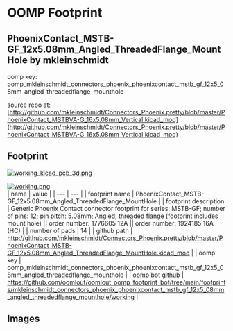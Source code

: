 # OOMP Footprint  
## PhoenixContact_MSTB-GF_12x5.08mm_Angled_ThreadedFlange_MountHole  by mkleinschmidt  
  
oomp key: oomp_mkleinschmidt_connectors_phoenix_phoenixcontact_mstb_gf_12x5_08mm_angled_threadedflange_mounthole  
  
source repo at: [http://github.com/mkleinschmidt/Connectors_Phoenix.pretty/blob/master/PhoenixContact_MSTBVA-G_16x5.08mm_Vertical.kicad_mod](http://github.com/mkleinschmidt/Connectors_Phoenix.pretty/blob/master/PhoenixContact_MSTBVA-G_16x5.08mm_Vertical.kicad_mod)  
## Footprint  
  
[![working_kicad_pcb_3d.png](working_kicad_pcb_3d_600.png)](working_kicad_pcb_3d.png)  
  
[![working.png](working_600.png)](working.png)  
| name | value | 
| --- | --- | 
| footprint name | PhoenixContact_MSTB-GF_12x5.08mm_Angled_ThreadedFlange_MountHole | 
| footprint description | Generic Phoenix Contact connector footprint for series: MSTB-GF; number of pins: 12; pin pitch: 5.08mm; Angled; threaded flange (footprint includes mount hole) || order number: 1776605 12A || order number: 1924185 16A (HC) | 
| number of pads | 14 | 
| github path | http://github.com/mkleinschmidt/Connectors_Phoenix.pretty/blob/master/PhoenixContact_MSTB-GF_12x5.08mm_Angled_ThreadedFlange_MountHole.kicad_mod | 
| oomp key | oomp_mkleinschmidt_connectors_phoenix_phoenixcontact_mstb_gf_12x5_08mm_angled_threadedflange_mounthole | 
| oomp bot github | https://github.com/oomlout/oomlout_oomp_footprint_bot/tree/main/footprints/mkleinschmidt_connectors_phoenix_phoenixcontact_mstb_gf_12x5_08mm_angled_threadedflange_mounthole/working | 
## Images  
